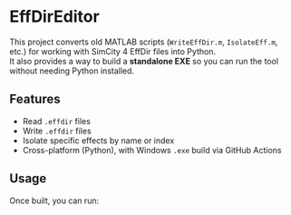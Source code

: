 # EffDirEditor

This project converts old MATLAB scripts (`WriteEffDir.m`, `IsolateEff.m`, etc.) for working with SimCity 4 EffDir files into Python.  
It also provides a way to build a **standalone EXE** so you can run the tool without needing Python installed.

## Features
- Read `.effdir` files
- Write `.effdir` files
- Isolate specific effects by name or index
- Cross-platform (Python), with Windows `.exe` build via GitHub Actions

## Usage
Once built, you can run:
